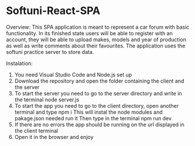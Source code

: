 # Softuni-React-SPA

Overview:
This SPA application is meant to represent a car forum with basic functionality.
In its finished state users will be able to register with an account,
they will be able to upload makes, models and year of production as well as 
write comments about their favourites.
The application uses the softuni practice server to store data.

Instalation:
1. You need Visual Studio Code and Node.js set up
2. Download the repository and open the folder containing the client and the server
3. To start the server you need to go to the server directory and write in the terminal
node server.js
4. To start the app you need to go to the client directory, open another terminal and type 
npm i
This will instal the node modules and pakage.json needed run it 
Then type in the terminal
npm run dev
5. If there are no errors the app should be running on the url displayed in the client terminal
6. Open it in the browser and enjoy

